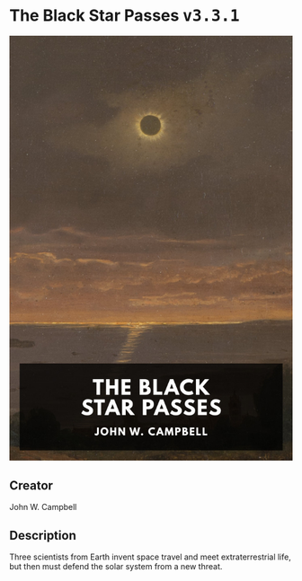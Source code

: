 
# The Black Star Passes <kbd>v3.3.1</kbd>

<center>
  <img src="./cover-1024.jpg"/>
</center>

## Creator
John W. Campbell

## Description
Three scientists from Earth invent space travel and meet extraterrestrial life, but then must defend the solar system from a new threat.
